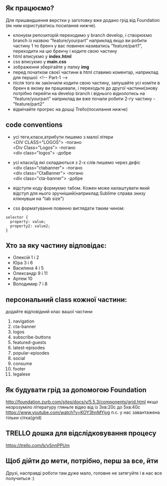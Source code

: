 ## Як працюємо? ##
  Для пришвидшення верстки у заготовку вже додано грід від Foundation (як ним користуватись посилання нижче).
  
- клонуєм репозиторій переходимо у branch develop, і створюємо branch із назвою "feature/yourpart" наприклад якщо ви робити частину 1 то бренч у вас повинен називатись "feature/part1", переходити на цю бренчу і кодите свою частину
- html вписуємо у **index.html** 
- css вписуємо у **main.css**
- зображення зберігайте у папку **img**
- перед початком своєї частини в html ставимо коментар, наприклад для першої: &lt;!-- Part-1 --&gt;
- після того як закінчили кодити свою частину, запушайте усі коміти в бренч в якому ви працювали, і переходьте до другої частини(знову потрібно перейти на develop branch і віднього відколотись на "feature/yourpart" наприклад ви вже почали робити 2-гу частину - "feature/part2"
- відмічайте прогрес на дошці Trello(посилання нижче)

## code conventions ##
- усі теги,класи,атрибути пишемо з малої літери 
  <br />&lt;DIV CLASS="LOGOS"&gt; -погано
  <br />&lt;Div Class="Logos"&gt; -погано
  <br />&lt;div class="logos"&gt; -добре
  
- усі класи/ід які складаються з 2-х слів пишемо через дефіс
  <br />&lt;div class="ctabanner"&gt; -погано
  <br />&lt;div class="CtaBanner"&gt; -погано
  <br />&lt;div class="cta-banner"&gt; -добре
  
- відступи коду формуємо табом. Кожен може налаштувати який відступ для нього зручніший(наприклад Sublime справа знизу клікнувши на "tab size")
- css форматування повинно виглядати таким чином:

<pre><code>selector {
  property: value;
  property2: value2;
}
</code></pre>

## Хто за яку частину відповідає: ##
- Олексій 1 і 2
- Юра 3 і 6
- Василина 4 і 5
- Олександр 9 і 11
- Артем 10
- Володимир 7 і 8

## персональний class кожної частини: ##
додайте відповідний клас вашої частини

1. navigation
2. cta-banner
3. logos
4. subscribe-buttons
5. featured-guests
6. latest-episodes
7. popular-episodes
8. social
9. consume
10. footer
11. legalese

## Як будувати грід за допомогою Foundation ##
http://foundation.zurb.com/sites/docs/v/5.5.3/components/grid.html
якщо незрозуміло літературу гляньте відео від із 3хв:20с до 5хв:40с
https://www.youtube.com/watch?v=KOY3hnMYiyg
п.с. у нас завантажена тільки сітка(grid)

## TRELLO дошка для відслідковування процесу ##
https://trello.com/b/vSnnPPUm

## Щоб дійти до мети, потрібно, перш за все, йти ##
Друзі, насправді роботи там дуже мало, головне не затягуйте і в нас все получиться :)
